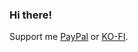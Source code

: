 ### Hi there!

Support me [PayPal](https://www.paypal.me/marcelrojas2k) or [KO-FI](Ko-fi.com/marcelrojas).

